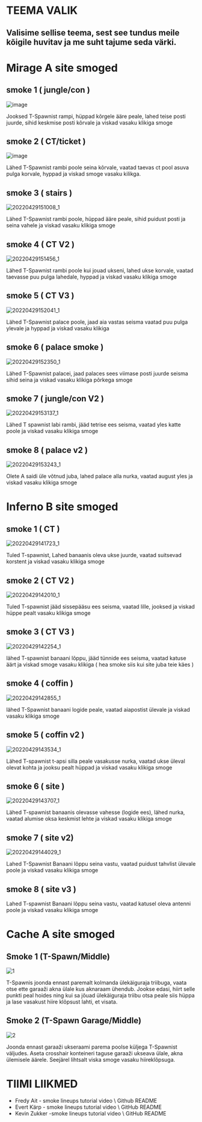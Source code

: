 # TEEMA VALIK
## Valisime sellise teema, sest see tundus meile kõigile huvitav ja me suht tajume seda värki.


# Mirage A site smoged

## smoke 1 ( jungle/con )
![image](https://user-images.githubusercontent.com/93243148/165745770-23396514-0452-4f15-ab04-e519708e05d8.png)

Jooksed T-Spawnist rampi, hüppad kõrgele ääre peale, lahed teise posti juurde, sihid keskmise posti kõrvale ja viskad vasaku klikiga smoge

## smoke 2 ( CT/ticket )
![image](https://user-images.githubusercontent.com/93243148/165745966-adc343b3-0023-4e2b-8f46-735753edcc04.png)

Lähed T-Spawnist rambi poole seina kõrvale, vaatad taevas ct pool asuva pulga korvale, hyppad ja viskad smoge vasaku kilikga.

## smoke 3 ( stairs )
![20220429151008_1](https://user-images.githubusercontent.com/93243148/165945532-8697e432-60d2-4122-a7e5-07652fca14e3.jpg)

Lähed T-Spawnist rambi poole, hüppad ääre peale, sihid puidust posti ja seina vahele ja viskad vasaku klikiga smoge

## smoke 4 ( CT V2 )
![20220429151456_1](https://user-images.githubusercontent.com/93243148/165946103-96de404d-dfd8-49fc-a5f4-125cbb364144.jpg)

Lähed T-Spawnist rambi poole kui jouad ukseni, lahed ukse korvale, vaatad taevasse puu pulga lahedale, hyppad ja viskad vasaku klikiga smoge
 
## smoke 5 ( CT V3 )
 ![20220429152041_1](https://user-images.githubusercontent.com/93243148/165946531-e31bd960-0247-4cb8-a3e2-353ab15fc8af.jpg)
 
 Lähed T-Spawnist palace poole, jaad aia vastas seisma vaatad puu pulga ylevale ja hyppad ja viskad vasaku klikiga
 
## smoke 6 ( palace smoke )
 ![20220429152350_1](https://user-images.githubusercontent.com/93243148/165946953-6c02ccd2-a16b-409c-ab98-195160ea6420.jpg)

Lähed T-Spawnist palacei, jaad palaces sees viimase posti juurde seisma sihid seina ja viskad vasaku klikiga põrkega smoge

## smoke 7 ( jungle/con V2 )
![20220429153137_1](https://user-images.githubusercontent.com/93243148/165947298-4e22553c-8320-4a3a-a3c0-5f310fb83959.jpg)

Lähed T spawnist labi rambi, jääd tetrise ees seisma, vaatad yles katte poole ja viskad vasaku klikiga smoge

## smoke 8 ( palace v2 )
![20220429153243_1](https://user-images.githubusercontent.com/93243148/165947736-f484cad4-bf8e-4d41-8c3c-4851aaaaeb4a.jpg)

Olete A saidi üle võtnud juba, lahed palace alla nurka, vaatad august yles ja viskad vasaku klikiga smoge

# Inferno B site smoged

## smoke 1 ( CT )
![20220429141723_1](https://user-images.githubusercontent.com/93243148/165948350-99673a34-fdf9-4ecd-872a-4c670888ba20.jpg)

Tuled T-spawnist, Lahed banaanis oleva ukse juurde, vaatad suitsevad korstent ja viskad vasaku klikiga smoge

## smoke 2 ( CT V2 )
![20220429142010_1](https://user-images.githubusercontent.com/93243148/165948850-ce427b43-07bc-4763-94ca-f0b5a6f70d81.jpg)

Tuled T-spawnist jääd sissepääsu ees seisma, vaatad lille, jooksed ja viskad hüppe pealt vasaku klikiga smoge

## smoke 3 ( CT V3 )
![20220429142254_1](https://user-images.githubusercontent.com/93243148/165949414-5d6c2874-8ea8-40f0-be94-f850496caf10.jpg)

lähed T-spawnist banaani lõppu, jääd tünnide ees seisma, vaatad katuse äärt ja viskad smoge vasaku klikiga ( hea smoke siis kui site juba teie käes )

## smoke 4 ( coffin )
![20220429142855_1](https://user-images.githubusercontent.com/93243148/165949900-e0cb51e3-16a0-4731-8ecb-274717286b04.jpg)

lähed T-Spawnist banaani logide peale, vaatad aiapostist ülevale ja viskad vasaku klikiga smoge

## smoke 5 ( coffin v2 )
![20220429143534_1](https://user-images.githubusercontent.com/93243148/165950267-9fb06718-e061-49f3-9515-8bb6453eab41.jpg)

Lähed T-spawnist t-apsi silla peale vasakusse nurka, vaatad ukse üleval olevat kohta ja jooksu pealt hüppad ja viskad vasaku klikiga smoge

## smoke 6 ( site )
![20220429143707_1](https://user-images.githubusercontent.com/93243148/165950866-794b35f0-3c0d-48de-a76f-621dcaf9c7c8.jpg)

Lähed T-spawnist banaanis olevasse vahesse (logide ees), lähed nurka, vaatad alumise oksa keskmist lehte ja viskad vasaku klikiga smoge

## smoke 7 ( site v2)
![20220429144029_1](https://user-images.githubusercontent.com/93243148/165951516-cd16fc27-9b16-4498-ad30-b7ea26b4b042.jpg)

Lahed T-Spawnist Banaani lõppu seina vastu, vaatad puidust tahvlist ülevale poole ja viskad vasaku klikiga smoge

## smoke 8 ( site v3 )

Lahed T-spawnist Banaani lõppu seina vastu, vaatad katusel oleva antenni poole ja viskad vasaku klikiga smoge


# Cache A site smoged

## Smoke 1 (T-Spawn/Middle)
![1](https://user-images.githubusercontent.com/44483724/165950823-5c927f13-2b20-417f-bc42-b5657df7b463.PNG)

T-Spawnis joonda ennast paremalt kolmanda ülekäiguraja triibuga, vaata otse ette garaaži akna ülale kus aknaraam ühendub. Jookse edasi, hiirt selle punkti peal hoides ning kui sa jõuad ülekäiguraja triibu otsa peale siis hüppa ja lase vasakust hiire klõpsust lahti, et visata. 

## Smoke 2 (T-Spawn Garage/Middle)
![2](https://user-images.githubusercontent.com/44483724/165951597-5cca5f26-2dd9-473a-a41e-5bfb7c0173ae.PNG)

Joonda ennast garaaži ukseraami parema poolse küljega T-Spawnist väljudes. Aseta crosshair konteineri taguse garaaži ukseava ülale, akna ülemisele äärele. Seejärel lihtsalt viska smoge vasaku hiireklõpsuga.

 # TIIMI LIIKMED
 - Fredy Ait - smoke lineups tutorial video \ Github README
 - Evert Kärp - smoke lineups tutorial video \ GitHub README
 - Kevin Zukker -smoke lineups tutorial video \  GitHub README

